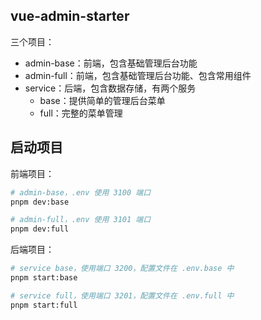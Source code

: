 ## vue-admin-starter

三个项目：
- admin-base：前端，包含基础管理后台功能
- admin-full：前端，包含基础管理后台功能、包含常用组件
- service：后端，包含数据存储，有两个服务
  - base：提供简单的管理后台菜单
  - full：完整的菜单管理


## 启动项目

前端项目：
```sh
# admin-base，.env 使用 3100 端口
pnpm dev:base

# admin-full，.env 使用 3101 端口
pnpm dev:full
```


后端项目：
```sh
# service base，使用端口 3200，配置文件在 .env.base 中
pnpm start:base

# service full，使用端口 3201，配置文件在 .env.full 中
pnpm start:full
```


